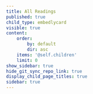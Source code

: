 ```yaml
---
title: All Readings
published: true
child_type: embedlycard
visible: true
content:
    order:
        by: default
        dir: asc
    items: '@self.children'
    limit: 0
show_sidebar: true
hide_git_sync_repo_link: true
display_child_page_titles: true
sidebar: true
---
```

